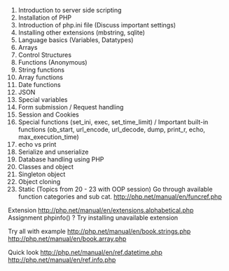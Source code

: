1. Introduction to server side scripting
2. Installation of PHP
3. Introduction of php.ini file (Discuss important settings)
4. Installing other extensions (mbstring, sqlite)
5. Language basics (Variables, Datatypes)
6. Arrays
7. Control Structures
8. Functions (Anonymous)
9. String functions
10. Array functions
11. Date functions
12. JSON
13. Special variables
14. Form submission / Request handling
15. Session and Cookies
16. Special functions (set_ini, exec, set_time_limit) / Important built-in functions (ob_start, url_encode, url_decode, dump,       print_r, echo, max_execution_time)
17. echo vs print
18. Serialize and unserialize
19. Database handling using PHP
20. Classes and object
21. Singleton object
22. Object cloning
23. Static 
(Topics from 20 - 23 with OOP session)
Go through available function categories and sub cat.
http://php.net/manual/en/funcref.php

Extension
http://php.net/manual/en/extensions.alphabetical.php
Assignment phpinfo() ?
Try installing unavailable extension

Try all with example
http://php.net/manual/en/book.strings.php
http://php.net/manual/en/book.array.php

Quick look
http://php.net/manual/en/ref.datetime.php
http://php.net/manual/en/ref.info.php
